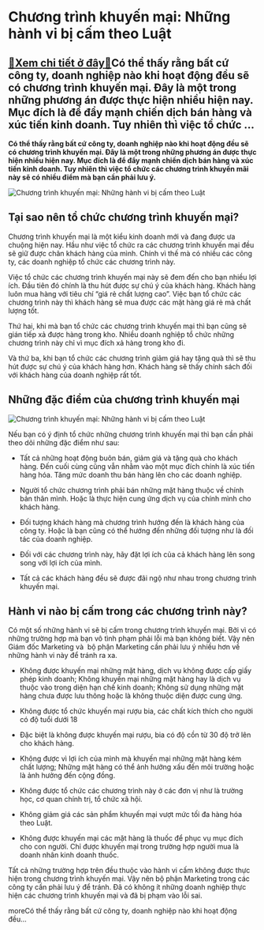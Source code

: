 Chương trình khuyến mại: Những hành vi bị cấm theo Luật
=======================================================

[:gift:Xem chi tiết ở đây:gift:](https://hddtvn.com/chuong-trinh-khuyen-mai-nhung-hanh-vi-bi-cam-theo-luat/)Có thể thấy rằng bất cứ công ty, doanh nghiệp nào khi hoạt động đều sẽ có chương trình khuyến mại. Đây là một trong những phương án được thực hiện nhiều hiện nay. Mục đích là để đẩy mạnh chiến dịch bán hàng và xúc tiến kinh doanh. Tuy nhiên thì việc tổ chức …
-------------------------------------------------------------------------------------------------------------------------------------------------------------------------------------------------------------------------------------------------------------------

**Có thể thấy rằng bất cứ công ty, doanh nghiệp nào khi hoạt động đều sẽ có chương trình khuyến mại. Đây là một trong những phương án được thực hiện nhiều hiện nay. Mục đích là để đẩy mạnh chiến dịch bán hàng và xúc tiến kinh doanh. Tuy nhiên thì việc tổ chức các chương trình khuyến mãi này sẽ có nhiều điểm mà bạn cần phải lưu ý.**


![Chương trình khuyến mại: Những hành vi bị cấm theo Luật](https://hddtvn.com/wp-content/uploads/2021/01/thu-tuc-chuong-trinh-khuyen-mai-1.png)


Tại sao nên tổ chức chương trình khuyến mại?
--------------------------------------------


Chương trình khuyến mại là một kiểu kinh doanh mới và đang được ưa chuộng hiện nay. Hầu như việc tổ chức ra các chương trình khuyến mại đều sẽ giữ được chân khách hàng của mình. Chính vì thế mà có nhiều các công ty, các doanh nghiệp tổ chức các chương trình này.


Việc tổ chức các chương trình khuyến mại này sẽ đem đến cho bạn nhiều lợi ích. Đầu tiên đó chính là thu hút được sự chú ý của khách hàng. Khách hàng luôn mua hàng với tiêu chí “giá rẻ chất lượng cao”. Việc bạn tổ chức các chương trình này thì khách hàng sẽ mua được các mặt hàng giá rẻ mà chất lượng tốt.


Thứ hai, khi mà bạn tổ chức các chương trình khuyến mại thì bạn cũng sẽ gián tiếp xả được hàng trong kho. Nhiều doanh nghiệp tổ chức những chương trình này chỉ vì mục đích xả hàng trong kho đi.


Và thứ ba, khi bạn tổ chức các chương trình giảm giá hay tặng quà thì sẽ thu hút được sự chú ý của khách hàng hơn. Khách hàng sẽ thấy chính sách đối với khách hàng của doanh nghiệp rất tốt.


Những đặc điểm của chương trình khuyến mại
------------------------------------------


![Chương trình khuyến mại: Những hành vi bị cấm theo Luật](https://hddtvn.com/wp-content/uploads/2021/01/xa-hang-ton-kho-cuoi-nam.jpg)


Nếu bạn có ý định tổ chức những chương trình khuyến mại thì bạn cần phải theo dõi những đặc điểm như sau:




* Tất cả những hoạt động buôn bán, giảm giá và tặng quà cho khách hàng. Đến cuối cùng cũng vẫn nhằm vào một mục đích chính là xúc tiến hàng hóa. Tăng mức doanh thu bán hàng lên cho các doanh nghiệp.

* Người tổ chức chương trình phải bán những mặt hàng thuộc về chính bản thân mình. Hoặc là thực hiện cung ứng dịch vụ của chính mình cho khách hàng.

* Đối tượng khách hàng mà chương trình hướng đến là khách hàng của công ty. Hoặc là bạn cũng có thể hướng đến những đối tượng như là đối tác của doanh nghiệp.

* Đối với các chương trình này, hãy đặt lợi ích của cả khách hàng lên song song với lợi ích của mình.

* Tất cả các khách hàng đều sẽ được đãi ngộ như nhau trong chương trình khuyến mại.



Hành vi nào bị cấm trong các chương trình này?
----------------------------------------------


Có một số những hành vi sẽ bị cấm trong chương trình khuyến mại. Bởi vì có những trường hợp mà bạn vô tình phạm phải lỗi mà bạn không biết. Vậy nên Giám đốc Marketing và  bộ phận Marketing cần phải lưu ý nhiều hơn về những hành vi này để tránh ra xa.




* Không được khuyến mại những mặt hàng, dịch vụ không được cấp giấy phép kinh doanh; Không khuyến mại những mặt hàng hay là dịch vụ thuộc vào trong diện hạn chế kinh doanh; Không sử dụng những mặt hàng chưa được lưu thông hoặc là không thuộc diện được cung ứng.

* Không được tổ chức khuyến mại rượu bia, các chất kích thích cho người có độ tuổi dưới 18

* Đặc biệt là không được khuyến mại rượu, bia có độ cồn từ 30 độ trở lên cho khách hàng.

* Không được vì lợi ích của mình mà khuyến mại những mặt hàng kém chất lượng; Những mặt hàng có thể ảnh hưởng xấu đến môi trường hoặc là ảnh hưởng đến cộng đồng.

* Không được tổ chức các chương trình này ở các đơn vị như là trường học, cơ quan chính trị, tổ chức xã hội.

* Không giảm giá các sản phẩm khuyến mại vượt mức tối đa hàng hóa theo Luật.

* Không được khuyến mại các mặt hàng là thuốc để phục vụ mục đích cho con người. Chỉ được khuyến mại trong trường hợp người mua là doanh nhân kinh doanh thuốc.



Tất cả những trường hợp trên đều thuộc vào hành vi cấm không được thực hiện trong chương trình khuyến mại. Vậy nên bộ phận Marketing trong các công ty cần phải lưu ý để tránh. Đã có không ít những doanh nghiệp thực hiện các chương trình khuyến mại và đã bị phạm vào lỗi sai.


moreCó thể thấy rằng bất cứ công ty, doanh nghiệp nào khi hoạt động đều…

